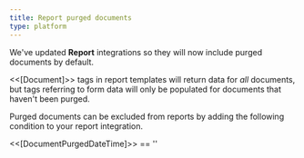 ```yaml
---
title: Report purged documents
type: platform
---
```


We've updated **Report** integrations so they will now include purged documents by default.

&lt;&lt;[Document]&gt;&gt; tags in report templates will return data for *all* documents, but tags referring to form data will only be populated for documents that haven't been purged.

Purged documents can be excluded from reports by adding the following condition to your report integration.

&lt;&lt;[DocumentPurgedDateTime]&gt;&gt; == ''